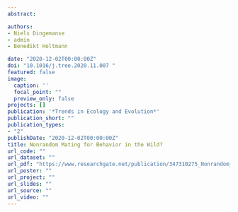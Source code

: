 ```yaml
---
abstract:

authors:
- Niels Dingemanse
- admin
- Benedikt Holtmann

date: "2020-12-02T00:00:00Z"
doi: "10.1016/j.tree.2020.11.007 "
featured: false
image:
  caption: ''
  focal_point: ""
  preview_only: false
projects: []
publication: '*Trends in Ecology and Evolution*'
publication_short: ""
publication_types:
- "2"
publishDate: "2020-12-02T00:00:00Z"
title: Nonrandom Mating for Behavior in the Wild?
url_code: ""
url_dataset: ""
url_pdf: "https://www.researchgate.net/publication/347310275_Nonrandom_Mating_for_Behavior_in_the_Wild"
url_poster: ""
url_project: ""
url_slides: ""
url_source: ""
url_video: ""
---
```


